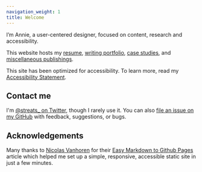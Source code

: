```yaml
---
navigation_weight: 1
title: Welcome
---
```


I’m Annie, a user-centered designer, focused on content, research and accessibility. 

This website hosts my [resume](resume.md), [writing portfolio](/work/index.md), [case studies](/case-studies/index.md), and [miscellaneous publishings](misc.md). 

This site has been optimized for accessibility. To learn more, read my [Accessibility Statement](accessibility-statement.md).

## Contact me
I'm [@streats_ on Twitter](https://twitter.com/streats_), though I rarely use it.
You can also [file an issue on my GitHub](https://github.com/streats/streats.github.io/issues) with feedback, suggestions, or bugs.

## Acknowledgements
Many thanks to [Nicolas Vanhoren](https://github.com/nicolas-van) for their [Easy Markdown to Github Pages](https://nicolas-van.github.io/easy-markdown-to-github-pages/) article which helped me set up a simple, responsive, accessible static site in just a few minutes. 